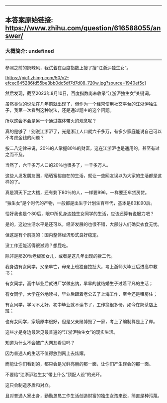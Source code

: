 ----------------------------------------
## 本答案原始链接: https://www.zhihu.com/question/616588055/answer/
### 大概简介: undefined
----------------------------------------
参照之前的奶辣风，我试着在百度指数上搜了搜“江浙沪独生女”。

[https://pic1.zhimg.com/50/v2-efcec645286fd55be3bb0dc5df7d7d08_720w.jpg?source=1940ef5c]

然后发现，截至2023年8月10日，百度指数尚未收录“江浙沪独生女”关键词。

虽然类似的说法在几年前就出现了，但作为一个经常使用社交平台的江浙沪独生子，我第一次看到这种说法，还是通过题主的这个问题。

所以这会不会是另一个通过媒体带火的观念呢？

真的是够了！别说江浙沪了，光是浙江人口就六千多万，有多少家庭能说自己可以不考虑金钱的问题？

按二八定律来说，20％的人掌握80％的财富，这在江浙沪也是通用的，甚至有过之而不及。

当然了，六千多万人口的20％也很多了，一千多万人。

这些人发发朋友圈，晒晒富裕自在的生活，就让一些网友误以为大家的生活都是这样的了。

真是滑天下之大稽，还有剩下80％的人，一样要996，一样要还车贷房贷。







“独生女”是个时代的产物，一般都是出生于计划生育年代，基本是80和90后。

恰好我也是个80后，眼中所见身边独生女同学的生活，应该还算有说服力吧？

是的，这边生活水平是还可以，经济发展的也很不错，大部分人们确实衣食无忧。

但这是有个前提的：国内整体经济形式良好稳定。

没工作还能活得很滋润？想屁吃。

除非是那20％老板家女儿，或者是这几年出现的拆二代。







我身边有女同学，父亲早亡，母亲上班独自拉扯大，考上浙师大毕业后进高中教书；

有女同学，高中毕业后就进厂学做出纳，早早的就结婚生子过着平凡的生活；

有女同学，大学在外地读书，毕业后跟着老公去了上海工作，至今还是租房住；

有女同学，学习不太好，初中毕业就不读书了，工作换很多份，如今在奶茶店上班；

也有女同学，家境原本很好，但是父亲赌博毁了一家，考上了编制算是上了岸。

这些才是身边最常见最普遍的“江浙沪独生女”的现实生活。

知道为什么不会被广大网友看见吗？

因为普通人的生活不值得放到网上去炫耀。

而能让你们看到的，都只会是光鲜亮丽的那一面，让你们产生误会的那一面。







不要给“江浙沪独生女”带上什么“顶配人设”的光环。

这只会制造矛盾和对立。

且对普通人家出身，勤勤恳恳工作生活创造财富的独生女孩来说，简直是种污蔑。